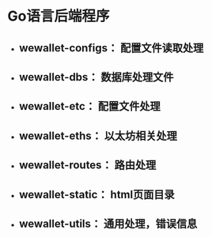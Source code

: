 # __Go语言后端程序__ 
* ## wewallet-configs：  配置文件读取处理  
* ## wewallet-dbs：  数据库处理文件  
* ## wewallet-etc：  配置文件处理  
* ## wewallet-eths：  以太坊相关处理  
* ## wewallet-routes：  路由处理  
* ## wewallet-static：  html页面目录  
* ## wewallet-utils：  通用处理，错误信息  
